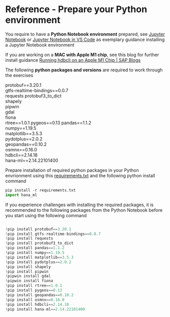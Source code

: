 # Reference - Prepare your Python environment <a name="appA-sub1"></a>

You require to have a __Python Notebook environment__ prepared, see [Jupyter Notebook](https://jupyter.org/install) or [Jupyter Notebook in VS Code](https://code.visualstudio.com/docs/datascience/jupyter-notebooks) as exemplary guidance installing a Jupyter Notebook environment

If you are working on a __MAC with Apple M1 chip__, see this blog for further install guidance [Running hdbcli on an Apple M1 Chip | SAP Blogs](https://blogs.sap.com/2022/04/25/running-hdbcli-on-an-apple-m1-chip/)

The following __python packages and versions__ are required to work through the exercises  

protobuf==3.20.1  
gtfs-realtime-bindings==0.0.7  
requests
protobuf3_to_dict  
shapely  
pipwin  
gdal  
fiona  
rtree==1.0.1
pygeos==0.13
pandas==1.1.2  
numpy==1.19.5  
matplotlib==3.5.3  
pydotplus==2.0.2  
geopandas==0.10.2  
osmnx==0.16.0  
hdbcli==2.14.18  
hana-ml==2.14.22101400

Prepare installation of required python packages in your Python envrionment using this [requirements.txt](https://github.com/SAP-samples/teched2022-DA180/blob/main/exercises/ex9_appendix/requirements.txt) and the following python install command
````Python
pip install -r requirements.txt
import hana_ml

````
If you experience challenges with installing the required packages, it is recommended to the following packages from the Python Notebook before you start using the following command 
````Python

!pip install protobuf==3.20.1
!pip install gtfs-realtime-bindings==0.0.7
!pip install requests
!pip install protobuf3_to_dict
!pip install pandas==1.1.2
!pip install numpy==1.19.5
!pip install matplotlib==3.5.3
!pip install pydotplus==2.0.2
!pip install shapely  
!pip install pipwin  
!pipwin install gdal  
!pipwin install fiona  
!pip install rtree==1.0.1
!pip install pygeos==0.13
!pip install geopandas==0.10.2
!pip install osmnx==0.16.0
!pip install hdbcli==2.14.18
!pip install hana-ml==2.14.22101400


````
